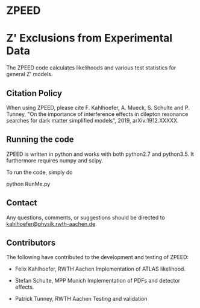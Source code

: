 # ZPEED
Z' Exclusions from Experimental Data
====================================

The ZPEED code calculates likelihoods and various test statistics for general Z' models.
 
Citation Policy
---------------

When using ZPEED, please cite
F. Kahlhoefer, A. Mueck, S. Schulte and P. Tunney,
"On the importance of interference effects in dilepton resonance searches for dark matter simplified models",
2019, arXiv:1912.XXXXX.

Running the code
----------------

ZPEED is written in python and works with both python2.7 and python3.5. It furthermore requires numpy and scipy. 

To run the code, simply do

  python RunMe.py 

Contact
-------

Any questions, comments, or suggestions should be directed to kahlhoefer@physik.rwth-aachen.de.

Contributors
------------

The following have contributed to the development and testing of ZPEED:

  * Felix Kahlhoefer, RWTH Aachen
    Implementation of ATLAS likelihood.

  * Stefan Schulte, MPP Munich
    Implementation of PDFs and detector effects.

  * Patrick Tunney, RWTH Aachen
    Testing and validation
